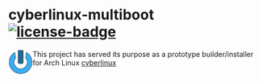 cyberlinux-multiboot
[![license-badge](https://img.shields.io/badge/License-MIT-blue.svg)](https://opensource.org/licenses/MIT)
====================================================================================================

<img align="left" width="48" height="48" src="https://raw.githubusercontent.com/phR0ze/cyberlinux/master/art/logo_256x256.png">
This project has served its purpose as a prototype builder/installer for 
Arch Linux <a href="https://github.com/phR0ze/cyberlinux"/>cyberlinux</a>
<br><br>

<!-- 
vim: ts=2:sw=2:sts=2
-->
